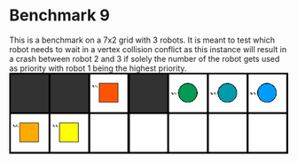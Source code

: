 # Benchmark 9

This is a benchmark on a 7x2 grid with 3 robots. It is meant to test which robot needs to wait in a vertex collision conflict as this instance will result in a crash between robot 2 and 3 if solely the number of the robot gets used as priority with robot 1 being the highest priority.
![Benchmark9](instance/x7_y2_n11_r3_s3_ps0_pr3_u3_o3_N009.png "Benchmark9")

